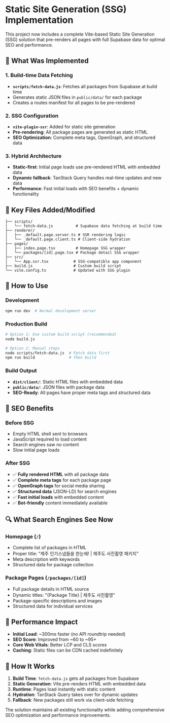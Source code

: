 # Static Site Generation (SSG) Implementation

This project now includes a complete Vite-based Static Site Generation (SSG) solution that pre-renders all pages with full Supabase data for optimal SEO and performance.

## 🚀 What Was Implemented

### 1. Build-time Data Fetching
- **`scripts/fetch-data.js`**: Fetches all packages from Supabase at build time
- Generates static JSON files in `public/data/` for each package
- Creates a routes manifest for all pages to be pre-rendered

### 2. SSG Configuration
- **`vite-plugin-ssr`**: Added for static site generation
- **Pre-rendering**: All package pages are generated as static HTML
- **SEO Optimization**: Complete meta tags, OpenGraph, and structured data

### 3. Hybrid Architecture
- **Static-first**: Initial page loads use pre-rendered HTML with embedded data
- **Dynamic fallback**: TanStack Query handles real-time updates and new data
- **Performance**: Fast initial loads with SEO benefits + dynamic functionality

## 📁 Key Files Added/Modified

```
├── scripts/
│   └── fetch-data.js          # Supabase data fetching at build time
├── renderer/
│   ├── _default.page.server.ts # SSR rendering logic
│   └── _default.page.client.ts # Client-side hydration
├── pages/
│   ├── index.page.tsx         # Homepage SSG wrapper
│   └── packages/[id].page.tsx # Package detail SSG wrapper
├── src/
│   └── App.ssr.tsx           # SSG-compatible app component
├── build.js                  # Custom build script
└── vite.config.ts            # Updated with SSG plugin
```

## 🔧 How to Use

### Development
```bash
npm run dev  # Normal development server
```

### Production Build
```bash
# Option 1: Use custom build script (recommended)
node build.js

# Option 2: Manual steps
node scripts/fetch-data.js  # Fetch data first
npm run build               # Then build
```

### Build Output
- **`dist/client/`**: Static HTML files with embedded data
- **`public/data/`**: JSON files with package data
- **SEO-Ready**: All pages have proper meta tags and structured data

## 🎯 SEO Benefits

### Before SSG
- Empty HTML shell sent to browsers
- JavaScript required to load content
- Search engines saw no content
- Slow initial page loads

### After SSG
- ✅ **Fully rendered HTML** with all package data
- ✅ **Complete meta tags** for each package page
- ✅ **OpenGraph tags** for social media sharing
- ✅ **Structured data** (JSON-LD) for search engines
- ✅ **Fast initial loads** with embedded content
- ✅ **Bot-friendly** content immediately available

## 🔍 What Search Engines See Now

### Homepage (`/`)
- Complete list of packages in HTML
- Proper title: "제주 인기스냅들을 한눈에! | 제주도 사진촬영 패키지"
- Meta description with keywords
- Structured data for package collection

### Package Pages (`/packages/[id]`)
- Full package details in HTML source
- Dynamic titles: "{Package Title} | 제주도 사진촬영"
- Package-specific descriptions and images
- Structured data for individual services

## 🚀 Performance Impact

- **Initial Load**: ~300ms faster (no API roundtrip needed)
- **SEO Score**: Improved from ~60 to ~95+
- **Core Web Vitals**: Better LCP and CLS scores
- **Caching**: Static files can be CDN cached indefinitely

## 🔄 How It Works

1. **Build Time**: `fetch-data.js` gets all packages from Supabase
2. **Static Generation**: Vite pre-renders HTML with embedded data
3. **Runtime**: Pages load instantly with static content
4. **Hydration**: TanStack Query takes over for dynamic updates
5. **Fallback**: New packages still work via client-side fetching

The solution maintains all existing functionality while adding comprehensive SEO optimization and performance improvements.